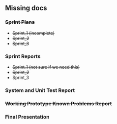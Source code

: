 ## Missing docs
### ~~Sprint Plans~~
- ~~Sprint_1 (incomplete)~~
- ~~Sprint_2~~
- ~~Sprint_3~~

### Sprint Reports
- ~~Sprint_1 (not sure if we need this)~~
- ~~Sprint_2~~
- Sprint_3

### System and Unit Test Report 

### ~~Working Prototype Known Problems Report~~

### Final Presentation
